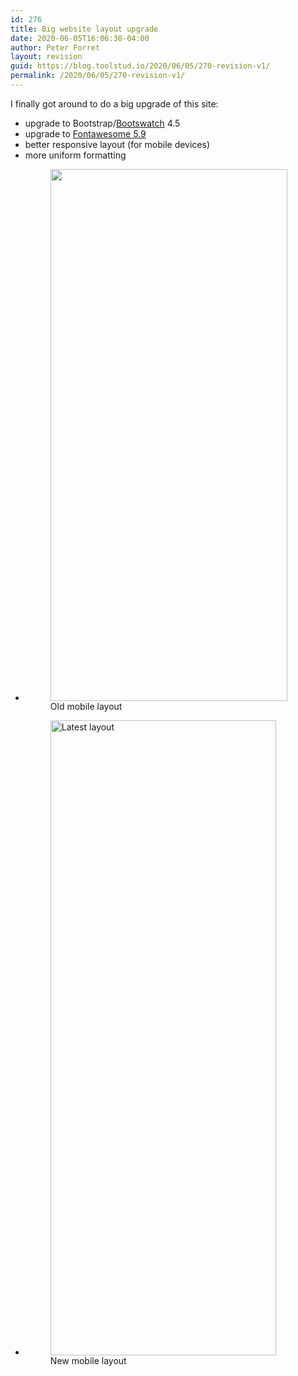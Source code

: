 ```yaml
---
id: 276
title: Big website layout upgrade
date: 2020-06-05T16:06:30-04:00
author: Peter Forret
layout: revision
guid: https://blog.toolstud.io/2020/06/05/270-revision-v1/
permalink: /2020/06/05/270-revision-v1/
---
```

 

I finally got around to do a big upgrade of this site: 

  * upgrade to Bootstrap/[Bootswatch](https://www.bootstrapcdn.com/bootswatch/) 4.5
  * upgrade to [Fontawesome 5.9](https://fontawesome.com/)
  * better responsive layout (for mobile devices)
  * more uniform formatting<figure class="wp-block-gallery aligncenter columns-2">

<ul class="blocks-gallery-grid">
  <li class="blocks-gallery-item">
    <figure><img loading="lazy" width="379" height="851" src="https://blog.toolstud.io/wp-content/uploads/2020/06/image-3.png" alt="" data-id="274" data-full-url="https://blog.toolstud.io/wp-content/uploads/2020/06/image-3.png" data-link="https://blog.toolstud.io/?attachment_id=274" class="wp-image-274" srcset="https://blog.toolstud.io/wp-content/uploads/2020/06/image-3.png 379w, https://blog.toolstud.io/wp-content/uploads/2020/06/image-3-223x500.png 223w" sizes="(max-width: 379px) 100vw, 379px" /><figcaption class="blocks-gallery-item__caption">Old mobile layout</figcaption></figure>
  </li>
  <li class="blocks-gallery-item">
    <figure><img loading="lazy" width="361" height="1016" src="https://blog.toolstud.io/wp-content/uploads/2020/06/image-4.png" alt="Latest layout" data-id="275" data-full-url="https://blog.toolstud.io/wp-content/uploads/2020/06/image-4.png" data-link="https://blog.toolstud.io/?attachment_id=275" class="wp-image-275" srcset="https://blog.toolstud.io/wp-content/uploads/2020/06/image-4.png 361w, https://blog.toolstud.io/wp-content/uploads/2020/06/image-4-178x500.png 178w" sizes="(max-width: 361px) 100vw, 361px" /><figcaption class="blocks-gallery-item__caption">New mobile layout</figcaption></figure>
  </li>
</ul></figure>